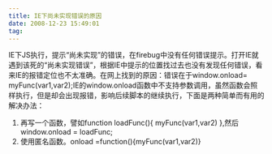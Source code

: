 ```yaml
---
title: IE下尚未实现错误的原因
date: 2008-12-23 15:49:01
tag: 
---
```


IE下JS执行，提示“尚未实现”的错误，在firebug中没有任何错误提示。打开IE就遇到该死的“尚未实现错误”，根据IE中提示的位置找过去也没有发现任何错误，看来IE的报错定位也不太准确。在网上找到的原因：错误在于window.onload= myFunc(var1,var2);IE的window.onload函数中不支持参数调用，虽然函数会照样执行，但是却会出现报错，影响后续脚本的继续执行，下面是两种简单而有用的解决办法：

1. 再写一个函数，譬如function loadFunc(){ myFunc(var1,var2) },然后window.onload = loadFunc;
2. 使用匿名函数。onload =function(){myFunc(var1,var2)}












